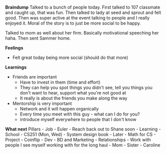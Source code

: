 **Braindump**
Talked to a bunch of people today. First talked to 107 classmate and caught up, that was fun. Then talked to lady at seed and sprout and felt good. Then was super active at the event talking to people and I really enjoyed it. Moral of the story is to just be more social to be happy.

Talked to mom as well about her firm. Basically motivational speeching her haha. Then sent Sammer home.

**Feelings**
* Felt great today being more social (should do that more)

**Learnings**
- Friends are important
	- Have to invest in them (time and effort)
	- They can help you spot things you didn't see, tell you things you don't want to hear, support what you're not good at
	- It really is about the friends you make along the way
- Mentorship is very important
	- Network and it will happen organically
	- Every time you meet with this guy - what can I do for you?
	- introduce myself everywhere to people that I don't know

**What next**
Pillars
	- Job
		- Euler
		- Reach back out to Shane soon
	- Learning
		- School
		- CS251 (Mon, Wed)
		- System design book
		- Later
			- Math for CS 
	- Project
		- Coinflip
			- Dev 
			- BD and Marketing
	- Relationships
		- Work with people I see myself working with for the long haul
		- Mom
		- Sister
		- Caroline
